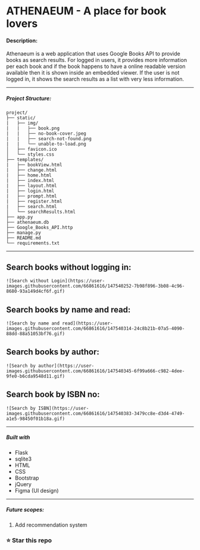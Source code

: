 # ATHENAEUM - A place for book lovers

#### Description:

Athenaeum is a web application that uses Google Books API to provide books as search results. For logged in users, it provides more information per each book and if the book happens to have a online readable version available then it is shown inside an embedded viewer. If the user is not logged in, it shows the search results as a list with very less information.

---

##### Project Structure:
    project/
    ├── static/
    |   ├── img/
    |   |   ├── book.png
    |   |   ├── no-book-cover.jpeg
    |   |   ├── search-not-found.png
    |   |   └── unable-to-load.png
    │   ├── favicon.ico
    │   └── styles.css
    ├── templates/
    |   ├── bookView.html
    |   ├── change.html
    |   ├── home.html
    |   ├── index.html
    |   ├── layout.html
    |   ├── login.html
    |   ├── prompt.html
    |   ├── register.html
    |   ├── search.html
    │   └── searchResults.html
    ├── app.py
    ├── athenaeum.db
    ├── Google_Books_API.http
    ├── manage.py
    ├── README.md
    └── requirements.txt

---

## Search books without logging in:
    ![Search without Login](https://user-images.githubusercontent.com/66861616/147540252-7b98f896-3b08-4c96-8680-93a149d4cf6f.gif)

## Search books by name and read:
    ![Search by name and read](https://user-images.githubusercontent.com/66861616/147540314-24c8b21b-07a5-4090-88dd-88a51053bf76.gif)

## Search books by author:
    ![Search by author](https://user-images.githubusercontent.com/66861616/147540345-6f99a666-c982-4dee-9fe0-b6cda9548d11.gif)

## Search book by ISBN no:
    ![Search by ISBN](https://user-images.githubusercontent.com/66861616/147540383-3479cc8e-d3d4-4749-a1e5-98450f01b18a.gif)

---

##### Built with
* Flask
* sqlite3
* HTML
* CSS
* Bootstrap
* jQuery
* Figma (UI design)

---

##### Future scopes:
1. Add recommendation system

### ⭐ Star this repo
